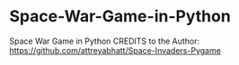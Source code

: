 # Space-War-Game-in-Python
Space War Game in Python
CREDITS to the Author:
https://github.com/attreyabhatt/Space-Invaders-Pygame

